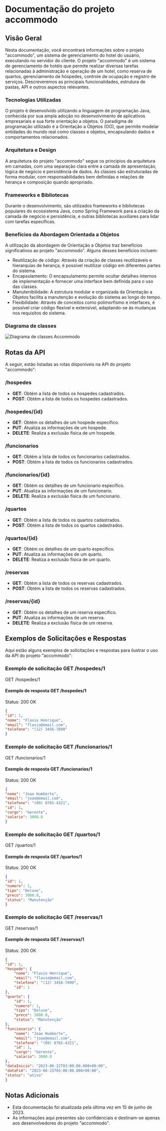 # **Documentação do projeto accommodo**

## Visão Geral
Nesta documentação, você encontrará informações sobre o projeto "accommodo", 
um sistema de gerenciamento do hotel do usuário, executando no servidor do cliente. 
O projeto "accommodo" é um sistema de gerenciamento de hotéis que permite realizar diversas 
tarefas relacionadas à administração e operação de um hotel, como reserva de quartos, gerenciamento 
de hóspedes, controle de ocupação e registro de serviços. Descreveremos as principais funcionalidades, 
estrutura de pastas, API e outros aspectos relevantes.

### Tecnologias Utilizadas

O projeto é desenvolvido utilizando a linguagem de programação Java, conhecida por sua ampla adoção no desenvolvimento de aplicativos empresariais e sua forte orientação a objetos. O paradigma de programação utilizado é a Orientação a Objetos (OO), que permite modelar entidades do mundo real como classes e objetos, encapsulando dados e comportamentos relacionados.

### Arquitetura e Design

A arquitetura do projeto "accommodo" segue os princípios da arquitetura em camadas, com uma separação clara entre a camada de apresentação, lógica de negócio e persistência de dados. As classes são estruturadas de forma modular, com responsabilidades bem definidas e relações de herança e composição quando apropriado.

### Frameworks e Bibliotecas

Durante o desenvolvimento, são utilizados frameworks e bibliotecas populares do ecossistema Java, como Spring Framework para a criação da camada de negócio e persistência, e outras bibliotecas auxiliares para lidar com tarefas específicas.

### Benefícios da Abordagem Orientada a Objetos

A utilização da abordagem de Orientação a Objetos traz benefícios significativos ao projeto "accommodo". Alguns desses benefícios incluem:

- Reutilização de código: Através da criação de classes reutilizáveis e hierarquias de herança, é possível reutilizar código em diferentes partes do sistema.
- Encapsulamento: O encapsulamento permite ocultar detalhes internos de implementação e fornecer uma interface bem definida para o uso das classes.
- Manutenibilidade: A estrutura modular e organizada da Orientação a Objetos facilita a manutenção e evolução do sistema ao longo do tempo.
- Flexibilidade: Através de conceitos como polimorfismo e interfaces, é possível criar código flexível e extensível, adaptando-se às mudanças nos requisitos do sistema.

### Diagrama de classes

![Diagrama de classes Accommodo](/accommodo-diagram.png "Diagrama de classes")


## Rotas da API
A seguir, estão listadas as rotas disponíveis na API do projeto "accommodo":

### /hospedes
- **GET**: Obtém a lista de todos os hospedes cadastrados.
- **POST**: Obtém a lista de todos os hospedes cadastrados.

### /hospedes/{id}
- **GET**: Obtém os detalhes de um hospede específico.
- **PUT**: Atualiza as informações de um hospede.
- **DELETE**: Realiza a exclusão física de um hospede.


### /funcionarios
- **GET**: Obtém a lista de todos os funcionarios cadastrados.
- **POST**: Obtém a lista de todos os funcionarios cadastrados.

### /funcionarios/{id}
- **GET**: Obtém os detalhes de um funcionario específico.
- **PUT**: Atualiza as informações de um funcionario.
- **DELETE**: Realiza a exclusão física de um funcionario.


### /quartos
- **GET**: Obtém a lista de todos os quartos cadastrados.
- **POST**: Obtém a lista de todos os quartos cadastrados.

### /quartos/{id}
- **GET**: Obtém os detalhes de um quarto específico.
- **PUT**: Atualiza as informações de um quarto.
- **DELETE**: Realiza a exclusão física de um quarto.


### /reservas
- **GET**: Obtém a lista de todos os reservas cadastrados.
- **POST**: Obtém a lista de todos os reservas cadastrados.

### /reservas/{id}
- **GET**: Obtém os detalhes de um reserva específico.
- **PUT**: Atualiza as informações de um reserva.
- **DELETE**: Realiza a exclusão física de um reserva.

## Exemplos de Solicitações e Respostas
Aqui estão alguns exemplos de solicitações e respostas para ilustrar o uso da API do projeto "accommodo":

### Exemplo de solicitação GET /hospedes/1
GET /hospedes/1

#### Exemplo de resposta GET /hospedes/1
Status: 200 OK
```JSON
{
"id": 1,
"nome": "Flavio Henrique",
"email": "flavio@email.com",
"telefone": "(12) 3456-7890"
}
```

### Exemplo de solicitação GET /funcionarios/1
GET /funcionarios/1

#### Exemplo de resposta GET /funcionarios/1
Status: 200 OK
```JSON
{
"nome": "Joao Humberto",
"email": "joao@email.com",
"telefone": "(09) 8765-4321",
"id": 1,
"cargo": "Gerente",
"salario": 3000.0
}
```

### Exemplo de solicitação GET /quartos/1
GET /quartos/1

#### Exemplo de resposta GET /quartos/1
Status: 200 OK
```JSON
{
"id": 1,
"numero": 1,
"tipo": "Deluxe",
"preco": 3000.0,
"status": "Manutenção"
}
```
### Exemplo de solicitação GET /reservas/1
GET /reservas/1

#### Exemplo de resposta GET /reservas/1
Status: 200 OK
```JSON
{
"id": 1,
"hospede": {
    "nome": "Flavio Henrique",
    "email": "flavio@email.com",
    "telefone": "(12) 3456-7890",
    "id": 1
},
"quarto": {
    "id": 1,
    "numero": 1,
    "tipo": "Deluxe",
    "preco": 3000.0,
    "status": "Manutenção"
},
"funcionario": {
    "nome": "Joao Humberto",
    "email": "joao@email.com",
    "telefone": "(09) 8765-4321",
    "id": 1,
    "cargo": "Gerente",
    "salario": 3000.0
},
"dataInicio": "2023-06-22T03:00:00.000+00:00",
"dataFim": "2023-06-25T03:00:00.000+00:00",
"status": "ativo"
}
```

## Notas Adicionais
- Esta documentação foi atualizada pela última vez em 15 de junho de 2023.
- As informações aqui presentes são confidenciais e destinam-se apenas aos desenvolvedores do projeto "accommodo".